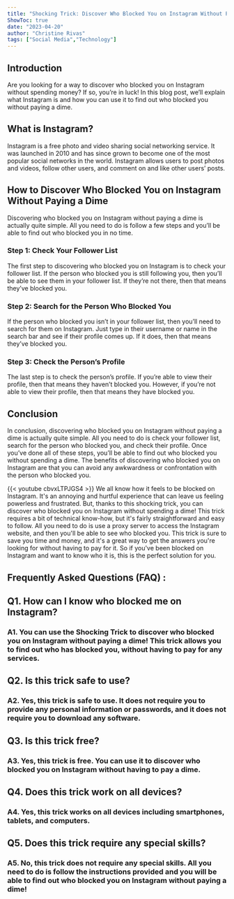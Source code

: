 ```yaml
---
title: "Shocking Trick: Discover Who Blocked You on Instagram Without Paying a Dime!"
ShowToc: true 
date: "2023-04-20"
author: "Christine Rivas" 
tags: ["Social Media","Technology"]
---
```

## Introduction

Are you looking for a way to discover who blocked you on Instagram without spending money? If so, you’re in luck! In this blog post, we’ll explain what Instagram is and how you can use it to find out who blocked you without paying a dime.

## What is Instagram?

Instagram is a free photo and video sharing social networking service. It was launched in 2010 and has since grown to become one of the most popular social networks in the world. Instagram allows users to post photos and videos, follow other users, and comment on and like other users’ posts.

## How to Discover Who Blocked You on Instagram Without Paying a Dime

Discovering who blocked you on Instagram without paying a dime is actually quite simple. All you need to do is follow a few steps and you’ll be able to find out who blocked you in no time.

### Step 1: Check Your Follower List

The first step to discovering who blocked you on Instagram is to check your follower list. If the person who blocked you is still following you, then you’ll be able to see them in your follower list. If they’re not there, then that means they’ve blocked you.

### Step 2: Search for the Person Who Blocked You

If the person who blocked you isn’t in your follower list, then you’ll need to search for them on Instagram. Just type in their username or name in the search bar and see if their profile comes up. If it does, then that means they’ve blocked you.

### Step 3: Check the Person’s Profile

The last step is to check the person’s profile. If you’re able to view their profile, then that means they haven’t blocked you. However, if you’re not able to view their profile, then that means they have blocked you.

## Conclusion

In conclusion, discovering who blocked you on Instagram without paying a dime is actually quite simple. All you need to do is check your follower list, search for the person who blocked you, and check their profile. Once you’ve done all of these steps, you’ll be able to find out who blocked you without spending a dime. The benefits of discovering who blocked you on Instagram are that you can avoid any awkwardness or confrontation with the person who blocked you.

{{< youtube cbvxLTPJGS4 >}} 
We all know how it feels to be blocked on Instagram. It's an annoying and hurtful experience that can leave us feeling powerless and frustrated. But, thanks to this shocking trick, you can discover who blocked you on Instagram without spending a dime! This trick requires a bit of technical know-how, but it's fairly straightforward and easy to follow. All you need to do is use a proxy server to access the Instagram website, and then you'll be able to see who blocked you. This trick is sure to save you time and money, and it's a great way to get the answers you're looking for without having to pay for it. So if you've been blocked on Instagram and want to know who it is, this is the perfect solution for you.

## Frequently Asked Questions (FAQ) :
<h2>Q1. How can I know who blocked me on Instagram?</h2>

<h3>A1. You can use the Shocking Trick to discover who blocked you on Instagram without paying a dime! This trick allows you to find out who has blocked you, without having to pay for any services. </h3>

<h2>Q2. Is this trick safe to use?</h2>

<h3>A2. Yes, this trick is safe to use. It does not require you to provide any personal information or passwords, and it does not require you to download any software. </h3>

<h2>Q3. Is this trick free?</h2>

<h3>A3. Yes, this trick is free. You can use it to discover who blocked you on Instagram without having to pay a dime.</h3>

<h2>Q4. Does this trick work on all devices?</h2>

<h3>A4. Yes, this trick works on all devices including smartphones, tablets, and computers.</h3>

<h2>Q5. Does this trick require any special skills?</h2>

<h3>A5. No, this trick does not require any special skills. All you need to do is follow the instructions provided and you will be able to find out who blocked you on Instagram without paying a dime!</h3>


